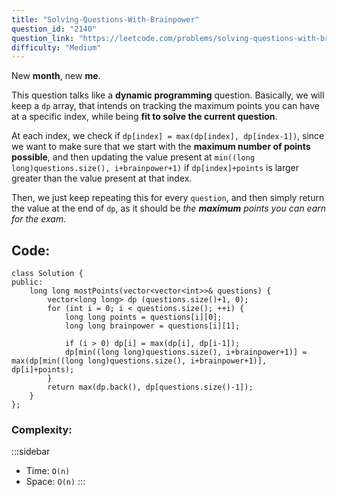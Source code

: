 ```yaml
---
title: "Solving-Questions-With-Brainpower"
question_id: "2140"
question_link: "https://leetcode.com/problems/solving-questions-with-brainpower/"
difficulty: "Medium"
---
```


New **month**, new **me**.

This question talks like a **dynamic programming** question.
Basically, we will keep a `dp` array, 
that intends on tracking the maximum points you can have at a specific index,
while being **fit to solve the current question**.

At each index, we check if `dp[index] = max(dp[index], dp[index-1])`,
since we want to make sure that we start with the **maximum number of points possible**,
and then updating the value present at `min((long long)questions.size(), i+brainpower+1)`
if `dp[index]+points` is larger greater than the value present at that index.

Then, we just keep repeating this for every `question`,
and then simply return the value at the end of `dp`,
as it should be *the* ***maximum*** *points you can earn for the exam*.

## Code<span>:</span>

```{.cpp}
class Solution {
public:
    long long mostPoints(vector<vector<int>>& questions) {
        vector<long long> dp (questions.size()+1, 0);
        for (int i = 0; i < questions.size(); ++i) {
            long long points = questions[i][0];
            long long brainpower = questions[i][1];
            
            if (i > 0) dp[i] = max(dp[i], dp[i-1]);
            dp[min((long long)questions.size(), i+brainpower+1)] = max(dp[min((long long)questions.size(), i+brainpower+1)], dp[i]+points);
        }
        return max(dp.back(), dp[questions.size()-1]);
    }
};
```

### Complexity<span>:</span>

:::sidebar
- Time: `O(n)`
- Space: `O(n)`
:::
